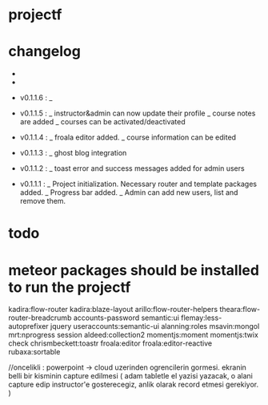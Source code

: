 # projectf


# changelog
-
-
- v0.1.1.6 :
  \_

- v0.1.1.5 :
  \_ instructor&admin can now update their profile
  \_ course notes are added
  \_ courses can be activated/deactivated
- v0.1.1.4 :
  \_ froala editor added.
  \_ course information can be edited
- v0.1.1.3 :
  \_ ghost blog integration
- v0.1.1.2 :
  \_ toast error and success messages added for admin users
- v0.1.1.1 :
 \_ Project initialization. Necessary router and template packages added.
 \_ Progress bar added.
 \_ Admin can add new users, list and remove them.

# todo

# meteor packages should be installed to run the projectf

kadira:flow-router kadira:blaze-layout arillo:flow-router-helpers theara:flow-router-breadcrumb accounts-password semantic:ui flemay:less-autoprefixer jquery useraccounts:semantic-ui alanning:roles msavin:mongol mrt:nprogress session aldeed:collection2 momentjs:moment momentjs:twix check chrismbeckett:toastr froala:editor froala:editor-reactive rubaxa:sortable



//oncelikli : powerpoint -> cloud uzerinden ogrencilerin gormesi. ekranin belli bir kisminin capture edilmesi ( adam tabletle el yazisi yazacak, o alani capture edip instructor'e gosterecegiz, anlik olarak record etmesi gerekiyor. )
